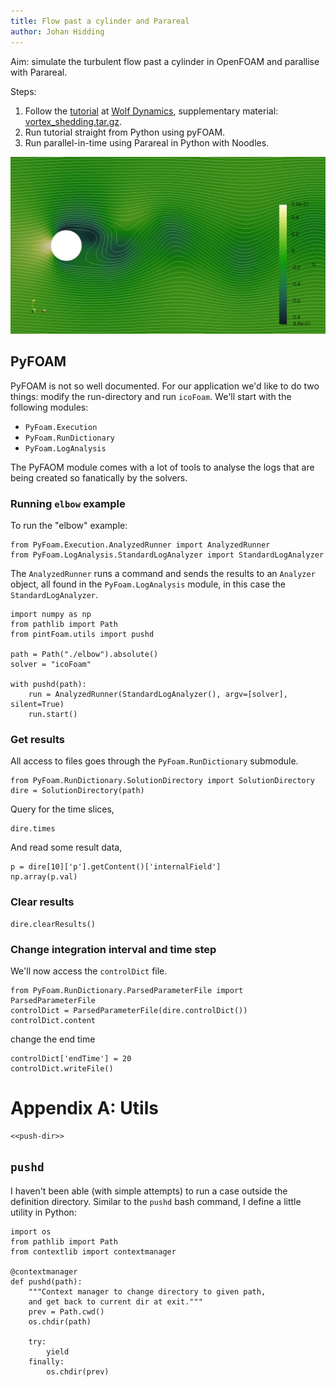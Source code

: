 ```yaml
---
title: Flow past a cylinder and Parareal
author: Johan Hidding
---
```


Aim: simulate the turbulent flow past a cylinder in OpenFOAM and parallise with Parareal.

Steps:
1. Follow the [tutorial](https://wiki.openfoam.com/Vortex_shedding_by_Joel_Guerrero_2D) at [Wolf Dynamics](http://www.wolfdynamics.com/wiki/T5_2D_cylinder.pdf), supplementary material: [vortex_shedding.tar.gz](http://www.wolfdynamics.com/wiki/vortex_shedding.tar.gz).
2. Run tutorial straight from Python using pyFOAM.
3. Run parallel-in-time using Parareal in Python with Noodles.

![Flow around cylinder with Reynold's number 200.](./figures/case-result.png)

## PyFOAM

PyFOAM is not so well documented. For our application we'd like to do two things: modify the run-directory and run `icoFoam`. We'll start with the following modules:

- `PyFoam.Execution`
- `PyFoam.RunDictionary`
- `PyFoam.LogAnalysis`

The PyFAOM module comes with a lot of tools to analyse the logs that are being created so fanatically by the solvers.

### Running `elbow` example

To run the "elbow" example:

``` {.python #elbow-example}
from PyFoam.Execution.AnalyzedRunner import AnalyzedRunner
from PyFoam.LogAnalysis.StandardLogAnalyzer import StandardLogAnalyzer
```

The `AnalyzedRunner` runs a command and sends the results to an `Analyzer` object, all found in the `PyFoam.LogAnalysis` module, in this case the `StandardLogAnalyzer`.

``` {.python session=0}
import numpy as np
from pathlib import Path
from pintFoam.utils import pushd

path = Path("./elbow").absolute()
solver = "icoFoam"

with pushd(path):
    run = AnalyzedRunner(StandardLogAnalyzer(), argv=[solver], silent=True)
    run.start()
```

### Get results

All access to files goes through the `PyFoam.RunDictionary` submodule.

``` {.python session=0}
from PyFoam.RunDictionary.SolutionDirectory import SolutionDirectory
dire = SolutionDirectory(path)
```

Query for the time slices,

``` {.python session=0}
dire.times
```

And read some result data,

``` {.python session=0 clip-output=4}
p = dire[10]['p'].getContent()['internalField']
np.array(p.val)
```

### Clear results

``` {.python session=0}
dire.clearResults()
```

### Change integration interval and time step

We'll now access the `controlDict` file.

``` {.python session=0}
from PyFoam.RunDictionary.ParsedParameterFile import ParsedParameterFile
controlDict = ParsedParameterFile(dire.controlDict())
controlDict.content
```

change the end time

``` {.python session=0}
controlDict['endTime'] = 20
controlDict.writeFile()
```

# Appendix A: Utils

``` {.python file=pintFoam/utils.py}
<<push-dir>>
```

## `pushd`

I haven't been able (with simple attempts) to run a case outside the definition directory. Similar to the `pushd` bash command, I define a little utility in Python:

``` {.python #push-dir}
import os
from pathlib import Path
from contextlib import contextmanager

@contextmanager
def pushd(path):
    """Context manager to change directory to given path,
    and get back to current dir at exit."""
    prev = Path.cwd()
    os.chdir(path)
    
    try:
        yield
    finally:
        os.chdir(prev)
```




